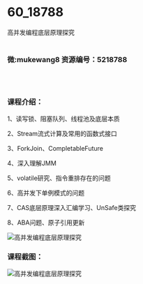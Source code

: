 # 60_18788
高并发编程底层原理探究
<br/></br>
<h3>微:mukewang8 资源编号：5218788</h3>
<br/></br>
<h3>课程介绍：</h3>
<p>1、读写锁、阻塞队列、线程池及底层本质</p>
<p>2、Stream流式计算及常用的函数式接口</p>
<p>3、ForkJoin、CompletableFuture</p>
<p>4、深入理解JMM</p>
<p>5、volatile研究、指令重排存在的问题</p>
<p>6、<a title="查看与 高并发 相关的文章" target="_blank">高并发</a>下单例模式的问题</p>
<p>7、CAS底层原理深入汇编学习、UnSafe类探究</p>
<p>8、ABA问题、原子引用更新</p>
<p><img src="https://www.ko996.com/wp-content/uploads/img/2021/03/1-12-300x179.png" alt="高并发编程底层原理探究"></p>
<div class="info-desc">
<h3>课程截图：</h3>
<p><img src="https://www.ko996.com/wp-content/uploads/img/2021/03/2-11.png" alt="高并发编程底层原理探究"></p>


			
</div>
